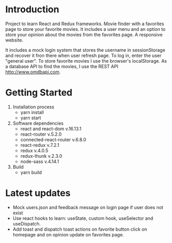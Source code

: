 # Introduction 
Project to learn React and Redux frameworks. Movie finder with a favorites page to store your favorite movies. It includes a user menu and an option to store your opinion about the movies from the favorites page. A responsive website.

It includes a mock login system that stores the username in sessionStorage and recover it fron there when user refresh page. To log in, enter the user "general user". To store favorite movies I use the browser's localStorage. As a database API to find the movies, I use the REST API http://www.omdbapi.com.


# Getting Started
1.	Installation process
    - yarn install
    - yarn start 
2.	Software dependencies
    - react and react-dom v.16.13.1
    - react-router v.5.2.0
    - connected-react-router v.6.8.0
    - react-redux v.7.2.1
    - redux v.4.0.5
    - redux-thunk v.2.3.0
    - node-sass v.4.14.1
3.	Build
    - yarn build

# Latest updates
- Mock users.json and feedback message on login page if user does not exist
- Use react hooks to learn: useState, custom hook, useSelector and useDispatch.
- Add toast and dispatch toast actions on favorite button click on homepage and on opinion update on favorites page.
